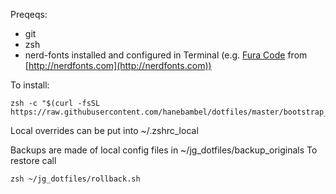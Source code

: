 Preqeqs:
* git
* zsh
* nerd-fonts installed and configured in Terminal (e.g. [Fura Code](https://github.com/ryanoasis/nerd-fonts/releases/download/v2.0.0/FiraCode.zip) from  [http://nerdfonts.com](http://nerdfonts.com))

To install:

    zsh -c "$(curl -fsSL https://raw.githubusercontent.com/hanebambel/dotfiles/master/bootstrap_zsh.sh)"

Local overrides can be put into ~/.zshrc_local

Backups are made of local config files in ~/jg_dotfiles/backup_originals
To restore call

    zsh ~/jg_dotfiles/rollback.sh

